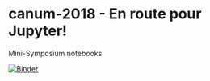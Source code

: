 # canum-2018 - En route pour Jupyter!

Mini-Symposium notebooks

[![Binder](https://mybinder.org/badge.svg)](https://mybinder.org/v2/gh/GroupeCalcul/canum-2018/master)
